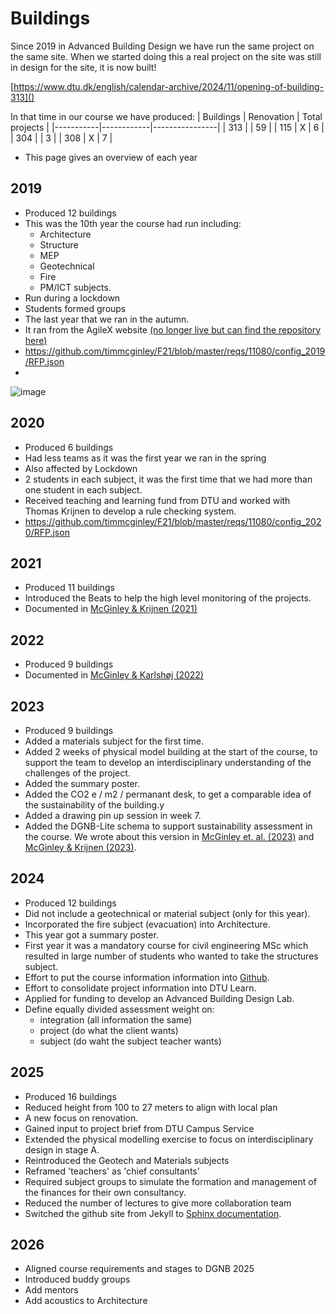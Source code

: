 # Buildings

Since 2019 in Advanced Building Design we have run the same project on the same site. When we started doing this a real project on the site was still in design for the site, it is now built!

[https://www.dtu.dk/english/calendar-archive/2024/11/opening-of-building-313]()


In that time in our course we have produced:
| Buildings | Renovation | Total projects |
|-----------|------------|----------------|
| 313       |            | 59             |
| 115       | X          | 6              |
| 304       |            | 3              |
| 308       | X          | 7              |


* This page gives an overview of each year

## 2019
* Produced 12 buildings
* This was the 10th year the course had run including:
  * Architecture
  * Structure
  * MEP
  * Geotechnical
  * Fire
  * PM/ICT subjects.
* Run during a lockdown
* Students formed groups
* The last year that we ran in the autumn.
* It ran from the AgileX website [(no longer live but can find the repository here)](https://github.com/timmcginley/F21)
* https://github.com/timmcginley/F21/blob/master/reqs/11080/config_2019/RFP.json
* 

![image](https://github.com/user-attachments/assets/dfe52634-e446-4bb1-acb0-9d663d2a81a9)

## 2020
* Produced 6 buildings
* Had less teams as it was the first year we ran in the spring
* Also affected by Lockdown
* 2 students in each subject, it was the first time that we had more than one student in each subject.
* Received teaching and learning fund from DTU and worked with Thomas Krijnen to develop a rule checking system.
* https://github.com/timmcginley/F21/blob/master/reqs/11080/config_2020/RFP.json

## 2021
* Produced 11 buildings
* Introduced the Beats to help the high level monitoring of the projects.
* Documented in [McGinley & Krijnen (2021)](https://www.researchgate.net/publication/355218194_Multi-disciplinary_learning_from_OpenBIM)

## 2022
* Produced 9 buildings
* Documented in [McGinley & Karlshøj (2022)](https://www.researchgate.net/publication/362225610_A_circular_education_system_for_the_AEC)

## 2023
* Produced 9 buildings
* Added a materials subject for the first time.
* Added 2 weeks of physical model building at the start of the course, to support the team to develop an interdisciplinary understanding of the challenges of the project.
* Added the summary poster.
* Added the CO2 e / m2 / permanant desk, to get a comparable idea of the sustainability of the building.y
* Added a drawing pin up session in week 7.
* Added the DGNB-Lite schema to support sustainability assessment in the course. We wrote about this version in [McGinley et. al. (2023)](https://www.researchgate.net/publication/372244146_Supporting_the_OpenBIM_transition) and [McGinley & Krijnen (2023)](https://www.researchgate.net/publication/369107975_A_framework_for_meta-disciplinary_building_analysis).

## 2024
* Produced 12 buildings
* Did not include a geotechnical or material subject (only for this year).
* Incorporated the fire subject (evacuation) into Architecture.
* This year got a summary poster.
* First year it was a mandatory course for civil engineering MSc which resulted in large number of students who wanted to take the structures subject.
* Effort to put the course information information into [Github](https://github.com/timmcginley/41936).
* Effort to consolidate project information into DTU Learn.
* Applied for funding to develop an Advanced Building Design Lab.
* Define equally divided assessment weight on:
  * integration (all information the same)
  * project (do what the client wants)
  * subject (do waht the subject teacher wants)
  
## 2025
* Produced 16 buildings
* Reduced height from 100 to 27 meters to align with local plan
* A new focus on renovation.
* Gained input to project brief from DTU Campus Service
* Extended the physical modelling exercise to focus on interdisciplinary design in stage A.
* Reintroduced the Geotech and Materials subjects
* Reframed 'teachers' as 'chief consultants'
* Required subject groups to simulate the formation and management of the finances for their own consultancy.
* Reduced the number of lectures to give more collaboration team
* Switched the github site from Jekyll to [Sphinx documentation](https://timmcginley.github.io/41936/).

## 2026
* Aligned course requirements and stages to DGNB 2025
* Introduced buddy groups
* Add mentors
* Add acoustics to Architecture
